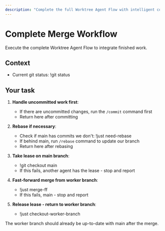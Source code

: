```yaml
---
description: "Complete the full Worktree Agent Flow with intelligent commit structuring"
---
```


# Complete Merge Workflow

Execute the complete Worktree Agent Flow to integrate finished work.

## Context
- Current git status: !git status

## Your task

1. **Handle uncommitted work first**:
   - If there are uncommitted changes, run the `/commit` command first
   - Return here after committing

2. **Rebase if necessary**:
   - Check if main has commits we don't: !just need-rebase
   - If behind main, run `/rebase` command to update our branch
   - Return here after rebasing

3. **Take lease on main branch**:
   - !git checkout main
   - If this fails, another agent has the lease - stop and report

4. **Fast-forward merge from worker branch**:
   - !just merge-ff
   - If this fails, main - stop and report

5. **Release lease - return to worker branch**:
   - !just checkout-worker-branch

The worker branch should already be up-to-date with main after the merge.